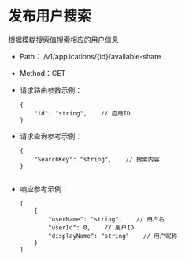 # 发布用户搜索

根据模糊搜索值搜索相应的用户信息

- Path： /v1/applications/{id}/available-share
- Method：GET

- 请求路由参数示例：

    ```
    {
        "id": "string",    // 应用ID
    }
- 请求查询参考示例：

    ```
    {
        "SearchKey": "string",    // 搜索内容
    }


    ```
- 响应参考示例：

    ```
    [
        {
            "userName": "string",    // 用户名
            "userId": 0,    // 用户ID
            "displayName": "string"    // 用户昵称
        }
    ]
    ```